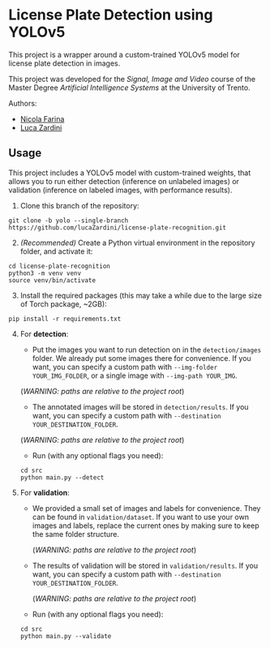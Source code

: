 # License Plate Detection using YOLOv5
This project is a wrapper around a custom-trained YOLOv5 model for license plate detection in images.

This project was developed for the *Signal, Image and Video* course of the Master Degree *Artificial Intelligence Systems* at the University of Trento.

Authors:
* [Nicola Farina](https://github.com/nicola-farina)
* [Luca Zardini](https://github.com/lucaZardini)

## Usage
This project includes a YOLOv5 model with custom-trained weights, that allows you to run either detection (inference on unlabeled images) or validation (inference on labeled images, with performance results).
1. Clone this branch of the repository:
```
git clone -b yolo --single-branch https://github.com/lucaZardini/license-plate-recognition.git
```
2. *(Recommended)* Create a Python virtual environment in the repository folder, and activate it:
```
cd license-plate-recognition
python3 -m venv venv
source venv/bin/activate
```
3. Install the required packages (this may take a while due to the large size of Torch package, ~2GB):
```
pip install -r requirements.txt
```
4. For **detection**:
   * Put the images you want to run detection on in the `detection/images` folder. We already put some images there for convenience.
    If you want, you can specify a custom path with `--img-folder YOUR_IMG_FOLDER`, or a single image with `--img-path YOUR_IMG`.
    
    (*WARNING: paths are relative to the project root*)
    
   * The annotated images will be stored in `detection/results`. If you want, you can specify a custom path with `--destination YOUR_DESTINATION_FOLDER`.

    (*WARNING: paths are relative to the project root*)
    
   * Run (with any optional flags you need):
    ```
    cd src
    python main.py --detect
    ```

5. For **validation**:
   * We provided a small set of images and labels for convenience. They can be found in `validation/dataset`. If you want to use your own images and labels, replace the current ones by making sure to keep the same folder structure.
    
     (*WARNING: paths are relative to the project root*)
    
   * The results of validation will be stored in `validation/results`. If you want, you can specify a custom path with `--destination YOUR_DESTINATION_FOLDER`.

     (*WARNING: paths are relative to the project root*)
    
   * Run (with any optional flags you need): 
    ```
    cd src
    python main.py --validate
    ```
